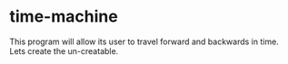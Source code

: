 # time-machine
This program will allow its user to travel forward and backwards in time.
Lets create the un-creatable.
